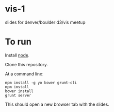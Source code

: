 vis-1
=====

slides for denver/boulder d3/vis meetup

To run
======

Install [node](http://nodejs.org).

Clone this repository.

At a command line:
```
npm install -g yo bower grunt-cli
npm install
bower install
grunt server
```

This should open a new browser tab with the slides.
